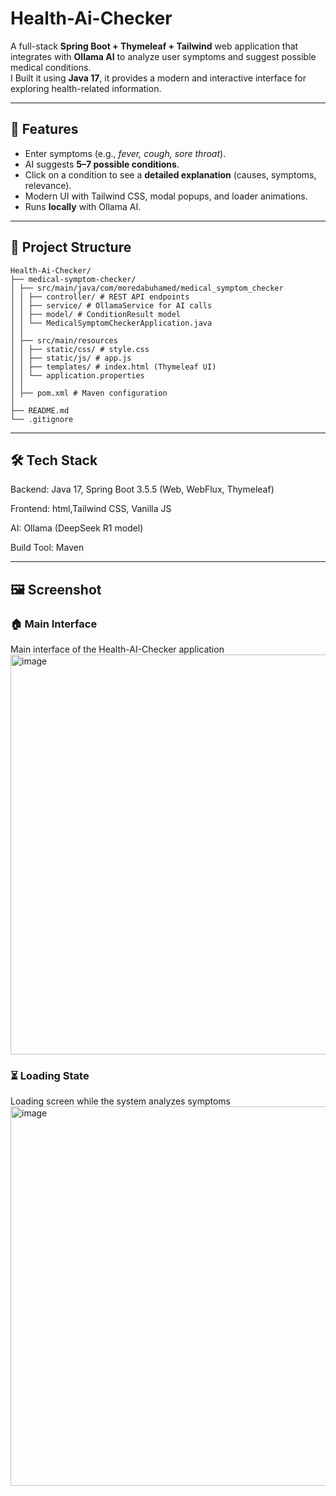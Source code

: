 # Health-Ai-Checker

A full-stack **Spring Boot + Thymeleaf + Tailwind** web application that integrates with **Ollama AI** to analyze user symptoms and suggest possible medical conditions.  
I Built it using **Java 17**, it provides a modern and interactive interface for exploring health-related information.

---

## 🚀 Features
- Enter symptoms (e.g., *fever, cough, sore throat*).
- AI suggests **5–7 possible conditions**.
- Click on a condition to see a **detailed explanation** (causes, symptoms, relevance).
- Modern UI with Tailwind CSS, modal popups, and loader animations.
- Runs **locally** with Ollama AI.

---

## 📂 Project Structure
```
Health-Ai-Checker/
├── medical-symptom-checker/
│ ├── src/main/java/com/moredabuhamed/medical_symptom_checker
│ │ ├── controller/ # REST API endpoints
│ │ ├── service/ # OllamaService for AI calls
│ │ ├── model/ # ConditionResult model
│ │ └── MedicalSymptomCheckerApplication.java
│ │
│ ├── src/main/resources
│ │ ├── static/css/ # style.css
│ │ ├── static/js/ # app.js
│ │ ├── templates/ # index.html (Thymeleaf UI)
│ │ └── application.properties
│ │
│ ├── pom.xml # Maven configuration
│
├── README.md
└── .gitignore
```
---
## 🛠 Tech Stack

Backend: Java 17, Spring Boot 3.5.5 (Web, WebFlux, Thymeleaf)

Frontend: html,Tailwind CSS, Vanilla JS

AI: Ollama (DeepSeek R1 model)

Build Tool: Maven

---
## 🖼️ Screenshot

### 🏠 Main Interface
Main interface of the Health-AI-Checker application
<img width="1916" height="640" alt="image" src="https://github.com/user-attachments/assets/cfb64fd0-959d-4076-bd79-277c39743ed9" />
### ⏳ Loading State
Loading screen while the system analyzes symptoms
<img width="1131" height="607" alt="image" src="https://github.com/user-attachments/assets/17dee52d-fd6f-432a-bb32-28e7e23e3db5" />



